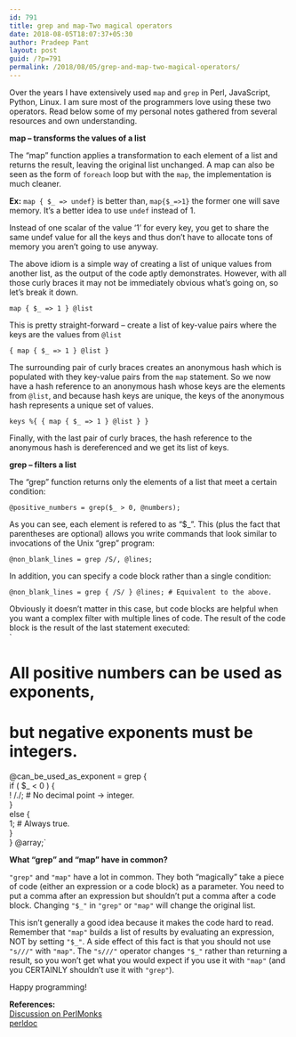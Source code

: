 ```yaml
---
id: 791
title: grep and map-Two magical operators
date: 2018-08-05T18:07:37+05:30
author: Pradeep Pant
layout: post
guid: /?p=791
permalink: /2018/08/05/grep-and-map-two-magical-operators/
---
```

Over the years I have extensively used `map` and `grep` in Perl, JavaScript, Python, Linux. I am sure most of the programmers love using these two operators. Read below some of my personal notes gathered from several resources and own understanding. 

**map &#8211; transforms the values of a list**

The &#8220;map&#8221; function applies a transformation to each element of a list and returns the result, leaving the original list unchanged. A map can also be seen as the form of `foreach` loop but with the `map`, the implementation is much cleaner.

**Ex:** `map { $_ => undef}` is better than, `map{$_=>1}` the former one will save memory. It&#8217;s a better idea to use `undef` instead of 1.

Instead of one scalar of the value &#8216;1&#8217; for every key, you get to share the same undef value for all the keys and thus don&#8217;t have to allocate tons of memory you aren&#8217;t going to use anyway.

The above idiom is a simple way of creating a list of unique values from another list, as the output of the code aptly demonstrates. However, with all those curly braces it may not be immediately obvious what&#8217;s going on, so let&#8217;s break it down.

`map { $_ => 1 } @list`

This is pretty straight-forward &#8211; create a list of key-value pairs where the keys are the values from `@list`

`{ map { $_ => 1 } @list }`

The surrounding pair of curly braces creates an anonymous hash which is populated with they key-value pairs from the `map` statement. So we now have a hash reference to an anonymous hash whose keys are the elements from `@list`, and because hash keys are unique, the keys of the anonymous hash represents a unique set of values. 

`keys %{ { map { $_ => 1 } @list } }`

Finally, with the last pair of curly braces, the hash reference to the anonymous hash is dereferenced and we get its list of keys.

**grep &#8211; filters a list**

The &#8220;grep&#8221; function returns only the elements of a list that meet a certain condition:

`@positive_numbers = grep($_ > 0, @numbers);`

As you can see, each element is refered to as &#8220;$_&#8221;. This (plus the fact that parentheses are optional) allows you write commands that look similar to invocations of the Unix &#8220;grep&#8221; program:

`@non_blank_lines = grep /S/, @lines;`

In addition, you can specify a code block rather than a single condition:

`@non_blank_lines = grep { /S/ } @lines; # Equivalent to the above.`

Obviously it doesn&#8217;t matter in this case, but code blocks are helpful when you want a complex filter with multiple lines of code. The result of the code block is the result of the last statement executed:  
`<br />
# All positive numbers can be used as exponents,<br />
# but negative exponents must be integers.<br />
@can_be_used_as_exponent = grep {<br />
if ( $_ < 0 ) {<br />
! /./; # No decimal point -> integer.<br />
}<br />
else {<br />
1; # Always true.<br />
}<br />
} @array;`

 **What &#8220;grep&#8221; and &#8220;map&#8221; have in common?**

`"grep"` and `"map"` have a lot in common. They both &#8220;magically&#8221; take a piece of code (either an expression or a code block) as a parameter. You need to put a comma after an expression but shouldn&#8217;t put a comma after a code block. Changing `"$_"` in `"grep"` or `"map"` will change the original list.

This isn&#8217;t generally a good idea because it makes the code hard to read. Remember that `"map"` builds a list of results by evaluating an expression, NOT by setting `"$_"`. A side effect of this fact is that you should not use `"s///"` with `"map"`. The `"s///"` operator changes `"$_"` rather than returning a result, so you won&#8217;t get what you would expect if you use it with `"map"` (and you CERTAINLY shouldn&#8217;t use it with `"grep"`).

Happy programming!

**References:**  
[Discussion on PerlMonks](https://www.perlmonks.org/?node_id=280658)  
[perldoc](https://perldoc.perl.org/functions/map.html)